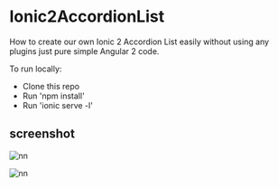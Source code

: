# Ionic2AccordionList
How to create our own Ionic 2 Accordion List easily without using any plugins just pure simple Angular 2 code.

To run locally:

* Clone this repo
* Run 'npm install'
* Run 'ionic serve -l'

## screenshot

![nn](https://user-images.githubusercontent.com/12325386/29531381-e238a63a-86da-11e7-9ad6-5b1d07b5d7f3.JPG)

![nn](https://user-images.githubusercontent.com/12325386/29531397-f627574a-86da-11e7-9747-f3461a3bc2b8.JPG)
